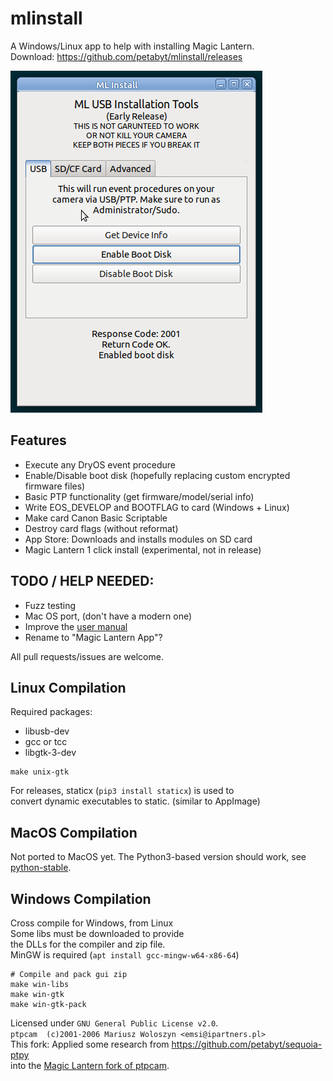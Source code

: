 # mlinstall
A Windows/Linux app to help with installing Magic Lantern.  
Download: https://github.com/petabyt/mlinstall/releases  

![screenshot](assets/screenshot.png)

## Features
- Execute any DryOS event procedure
- Enable/Disable boot disk (hopefully replacing custom encrypted firmware files)
- Basic PTP functionality (get firmware/model/serial info)
- Write EOS_DEVELOP and BOOTFLAG to card (Windows + Linux)
- Make card Canon Basic Scriptable
- Destroy card flags (without reformat)
- App Store: Downloads and installs modules on SD card
- Magic Lantern 1 click install (experimental, not in release)

## TODO / HELP NEEDED:
 - Fuzz testing
 - Mac OS port, (don't have a modern one)
 - Improve the [user manual](MANUAL.md)
 - Rename to "Magic Lantern App"?

All pull requests/issues are welcome.  

## Linux Compilation
Required packages:  
- libusb-dev
- gcc or tcc
- libgtk-3-dev
```
make unix-gtk
```

For releases, staticx (`pip3 install staticx`) is used to  
convert dynamic executables to static. (similar to AppImage)  

## MacOS Compilation
Not ported to MacOS yet. The Python3-based version should work, see [python-stable](https://github.com/petabyt/mlinstall/tree/python-stable).  

## Windows Compilation
Cross compile for Windows, from Linux  
Some libs must be downloaded to provide  
the DLLs for the compiler and zip file.  
MinGW is required (`apt install gcc-mingw-w64-x86-64`)  

```
# Compile and pack gui zip
make win-libs
make win-gtk
make win-gtk-pack
```

Licensed under `GNU General Public License v2.0`.  
`ptpcam  (c)2001-2006 Mariusz Woloszyn <emsi@ipartners.pl>`  
This fork: Applied some research from https://github.com/petabyt/sequoia-ptpy  
into the [Magic Lantern fork of ptpcam](https://github.com/reticulatedpines/magiclantern_simplified/tree/dev/contrib/ptpcam).  
